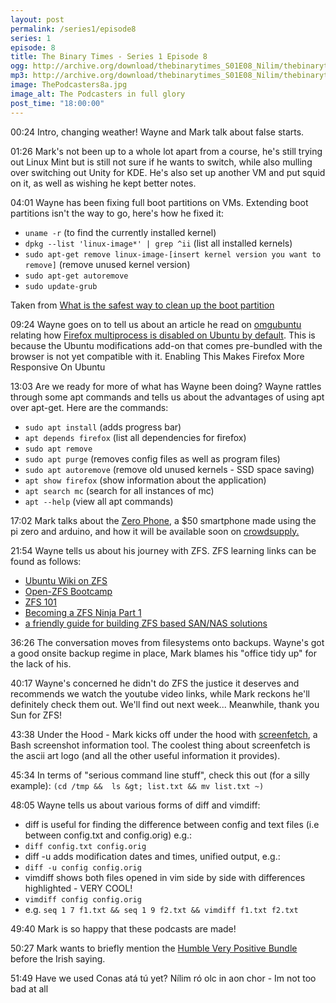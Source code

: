 ```yaml
---
layout: post
permalink: /series1/episode8
series: 1
episode: 8
title: The Binary Times - Series 1 Episode 8
ogg: http://archive.org/download/thebinarytimes_S01E08_Nilim/thebinarytimes_S01E08_Nilim.ogg
mp3: http://archive.org/download/thebinarytimes_S01E08_Nilim/thebinarytimes_S01E08_Nilim.mp3 
image: ThePodcasters8a.jpg
image_alt: The Podcasters in full glory
post_time: "18:00:00"
---
```

00:24 Intro, changing weather! Wayne and Mark talk about false starts.

01:26 Mark's not been up to a whole lot apart from a course, he's still trying out Linux Mint but is still not sure if he wants to switch, while also mulling over switching out Unity for KDE. He's also set up another VM and put squid on it, as well as wishing he kept better notes.

04:01 Wayne has been fixing full boot partitions on VMs. Extending boot partitions isn't the way to go, here's how he fixed it:

* `uname -r` (to find the currently installed kernel)
* `dpkg --list 'linux-image*' | grep ^ii` (list all installed kernels)
* `sudo apt-get remove linux-image-[insert kernel version you want to remove]` (remove unused kernel version)
* `sudo apt-get autoremove`
* `sudo update-grub`

Taken from [What is the safest way to clean up the boot partition](https://askubuntu.com/questions/345588/what-is-the-safest-way-to-clean-up-boot-partition)

09:24 Wayne goes on to tell us about an article he read on [omgubuntu](http://www.omgubuntu.co.uk/) relating how [Firefox multiprocess is disabled on Ubuntu by default](http://www.omgubuntu.co.uk/2017/05/ubuntu-firefox-multiprocess-enable). This is because the Ubuntu modifications add-on that comes pre-bundled with the browser is not yet compatible with it. Enabling This Makes Firefox More Responsive On Ubuntu

13:03 Are we ready for more of what has Wayne been doing? Wayne rattles through some apt commands and tells us about the advantages of using apt over apt-get. Here are the commands:
* `sudo apt install` (adds progress bar)
* `apt depends firefox` (list all dependencies for firefox)
* `sudo apt remove`
* `sudo apt purge` (removes config files as well as program files)
* `sudo apt autoremove` (remove old unused kernels - SSD space saving)
* `apt show firefox` (show information about the application)
* `apt search mc` (search for all instances of mc)
* `apt --help` (view all apt commands)

17:02 Mark talks about the [Zero Phone](https://hackaday.io/project/19035-zerophone-a-raspberry-pi-smartphone), a $50 smartphone made using the pi zero and arduino, and how it will be available soon on [ crowdsupply.](https://www.crowdsupply.com/arsenijs/zerophone)

21:54 Wayne tells us about his journey with ZFS. ZFS learning links can be found as follows:
* [Ubuntu Wiki on ZFS](https://wiki.ubuntu.com/Kernel/Reference/ZFS)
* [Open-ZFS Bootcamp](https://www.youtube.com/watch?v=mLbtJQmfumI)
* [ZFS 101](https://www.youtube.com/watch?v=OIuWAxkceBY)
* [Becoming a ZFS Ninja Part 1](https://www.youtube.com/watch?v=tPsV_8k-aVU)
* [a friendly guide for building ZFS based SAN/NAS solutions](http://www.zfsbuild.com/2010/05/26/zfs-raid-levels/)

36:26 The conversation moves from filesystems onto backups. Wayne's got a good onsite backup regime in place, Mark blames his "office tidy up" for the lack of his.

40:17 Wayne's concerned he didn't do ZFS the justice it deserves and recommends we watch the youtube video links, while Mark reckons he'll definitely check them out. We'll find out next week... Meanwhile, thank you Sun for ZFS!

43:38 Under the Hood - Mark kicks off under the hood with [screenfetch](https://github.com/KittyKatt/screenFetch), a Bash screenshot information tool. The coolest thing about screenfetch is the ascii art logo (and all the other useful information it provides).

45:34 In terms of "serious command line stuff", check this out (for a silly example): `(cd /tmp &&  ls &gt; list.txt && mv list.txt ~)`

48:05 Wayne tells us about various forms of diff and vimdiff:
* diff is useful for finding the difference between config and text files (i.e between config.txt and config.orig) e.g.:
* `diff config.txt config.orig`
* diff -u adds modification dates and times, unified output, e.g.:
* `diff -u config config.orig`
* vimdiff shows both files opened in vim side by side with differences highlighted - VERY COOL!
* `vimdiff config config.orig`
* e.g. `seq 1 7 f1.txt && seq 1 9 f2.txt && vimdiff f1.txt f2.txt`

49:40 Mark is so happy that these podcasts are made!

50:27 Mark wants to briefly mention the [Humble Very Positive Bundle](https://www.humblebundle.com/very-positive-bundle) before the Irish saying.

51:49 Have we used Conas at&aacute; t&uacute; yet? N&iacute;lim r&oacute; olc in aon chor - Im not too bad at all

